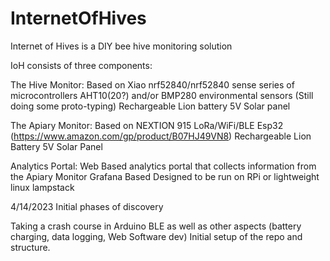 # InternetOfHives
Internet of Hives is a DIY bee hive monitoring solution

IoH consists of three components:

The Hive Monitor:
    Based on Xiao nrf52840/nrf52840 sense series of microcontrollers
    AHT10(20?) and/or BMP280 environmental sensors (Still doing some proto-typing)
    Rechargeable Lion battery
    5V Solar panel

The Apiary Monitor:
    Based on NEXTION 915 LoRa/WiFi/BLE Esp32 (https://www.amazon.com/gp/product/B07HJ49VN8)
    Rechargeable Lion Battery
    5V Solar Panel

Analytics Portal:
    Web Based analytics portal that collects information from the Apiary Monitor
    Grafana Based
    Designed to be run on RPi or lightweight linux lampstack


4/14/2023
Initial phases of discovery

Taking a crash course in Arduino BLE as well as other aspects (battery charging, data logging, Web Software dev)
Initial setup of the repo and structure.